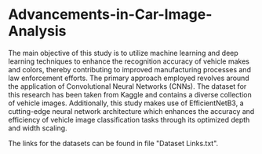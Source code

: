 # Advancements-in-Car-Image-Analysis

The main objective of this study is to utilize machine learning and deep learning techniques to enhance the recognition accuracy of vehicle makes and colors, thereby contributing to improved manufacturing processes and law enforcement efforts. The primary approach employed revolves around the application of Convolutional Neural Networks (CNNs). The dataset for this research has been taken from Kaggle and contains a diverse collection of vehicle images. Additionally, this study makes use of EfficientNetB3, a cutting-edge neural network architecture which enhances the accuracy and
efficiency of vehicle image classification tasks through its optimized depth and width scaling.

The links for the datasets can be found in file "Dataset Links.txt".
